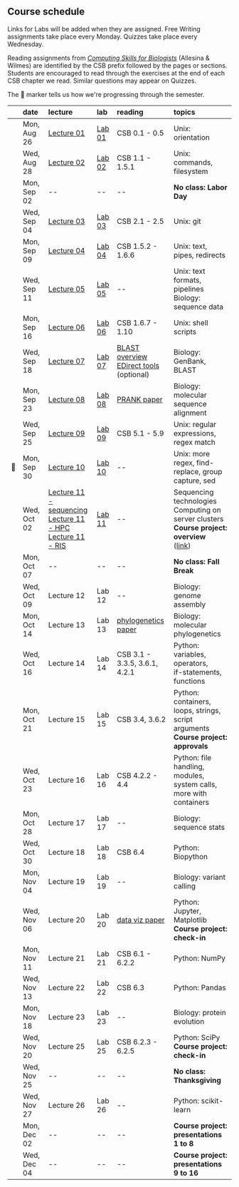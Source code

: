 
## Course schedule

Links for Labs will be added when they are assigned. Free Writing assignments take place every Monday. Quizzes take place every Wednesday.

Reading assignments from [*Computing Skills for Biologists*](https://computingskillsforbiologists.com/) (Allesina & Wilmes) are identified by the CSB prefix followed by the pages or sections. Students are encouraged to read through the exercises at the end of each CSB chapter we read. Similar questions may appear on Quizzes.

The 🐙 marker tells us how we're progressing through the semester.

|         | date        | lecture | lab     | reading | topics |
| :-:     | :--         | :-      |   :-    | :--     | :--    |
|         | Mon, Aug 26 | <a href="https://github.com/WUSTL-Biol4220/home/raw/main/lectures/lecture_01.pdf">Lecture 01</a> | [Lab 01](labs/lab_01.md) | CSB 0.1 - 0.5 | Unix: orientation |
|         | Wed, Aug 28 | <a href="https://github.com/WUSTL-Biol4220/home/raw/main/lectures/lecture_02.pdf">Lecture 02</a> | [Lab 02](labs/lab_02.md) | CSB 1.1 - 1.5.1 | Unix: commands, filesystem |
|         | Mon, Sep 02 | -- | -- | -- | **No class: Labor Day** |
|         | Wed, Sep 04 | <a href="https://github.com/WUSTL-Biol4220/home/raw/main/lectures/lecture_03.pdf">Lecture 03</a> | [Lab 03](labs/lab_03.md) | CSB 2.1 - 2.5 | Unix: git |
|         | Mon, Sep 09 | <a href="https://github.com/WUSTL-Biol4220/home/raw/main/lectures/lecture_04.pdf">Lecture 04</a> | [Lab 04](labs/lab_04.md) | CSB 1.5.2 - 1.6.6 | Unix: text, pipes, redirects |
|          | Wed, Sep 11 | <a href="https://github.com/WUSTL-Biol4220/home/raw/main/lectures/lecture_05.pdf">Lecture 05</a> | [Lab 05](labs/lab_05.md) | -- | Unix: text formats, pipelines<br>Biology: sequence data | 
|          | Mon, Sep 16 | <a href="https://github.com/WUSTL-Biol4220/home/raw/main/lectures/lecture_06.pdf">Lecture 06</a> | [Lab 06](labs/lab_06.md) | CSB 1.6.7 - 1.10 | Unix: shell scripts  |
|          | Wed, Sep 18 | <a href="https://github.com/WUSTL-Biol4220/home/raw/main/lectures/lecture_07.pdf">Lecture 07</a> | [Lab 07](labs/lab_07.md) | <a href="https://www.nature.com/scitable/topicpage/basic-local-alignment-search-tool-blast-29096/">BLAST overview</a><br><a href="https://www.ncbi.nlm.nih.gov/books/NBK179288/">EDirect tools</a><br>(optional) | Biology: GenBank, BLAST |
|         | Mon, Sep 23 | <a href="https://github.com/WUSTL-Biol4220/home/raw/main/lectures/lecture_08.pdf">Lecture 08</a> | [Lab 08](labs/lab_08.md) | <a href="https://github.com/WUSTL-Biol4220/home/raw/main/assets/papers/loytynoja_goldman_prank_2008_science.pdf">PRANK paper</a> | Biology: molecular sequence alignment |
|         | Wed, Sep 25 | <a href="https://github.com/WUSTL-Biol4220/home/raw/main/lectures/lecture_09.pdf">Lecture 09</a> | [Lab 09](labs/lab_09.md) | CSB 5.1 - 5.9 | Unix: regular expressions, regex match |
|   🐙    | Mon, Sep 30 | <a href="https://github.com/WUSTL-Biol4220/home/raw/main/lectures/lecture_10.pdf">Lecture 10</a> | [Lab 10](labs/lab_10.md) | -- | Unix: more regex, find-replace, group capture, sed |
|         | Wed, Oct 02 | <a href="https://github.com/WUSTL-Biol4220/home/raw/main/lectures/lecture_11_seq.pdf">Lecture 11 - sequencing</a><br><a href="https://github.com/WUSTL-Biol4220/home/raw/main/lectures/lecture_11_hpc.pdf">Lecture 11 - HPC</a><br><a href="https://github.com/WUSTL-Biol4220/home/raw/main/lectures/lecture_11_ris.pdf">Lecture 11 - RIS</a>  | [Lab 11](labs/lab_11.md) | -- | Sequencing technologies<br>Computing on server clusters<br>**Course project: overview**<br>(<a href="https://github.com/WUSTL-Biol4220/home/blob/main/course_project.md">link</a>) |
|         | Mon, Oct 07 | -- | -- | -- | **No class: Fall Break** |
|         | Wed, Oct 09 | Lecture 12 | Lab 12 | -- | Biology: genome assembly |
|         | Mon, Oct 14 | Lecture 13 | Lab 13 | <a href="https://github.com/WUSTL-Biol4220/home/raw/main/assets/papers/yang_rannala_2012_nature_reviews_genetics.pdf">phylogenetics paper</a> | Biology: molecular phylogenetics | 
|         | Wed, Oct 16 | Lecture 14 | Lab 14 | CSB 3.1 - 3.3.5, 3.6.1, 4.2.1 | Python: variables, operators,<br>if-statements, functions  |
|         | Mon, Oct 21 | Lecture 15 | Lab 15 | CSB 3.4, 3.6.2                | Python: containers, loops, strings,<br>script arguments<br>**Course project: approvals** |
|         | Wed, Oct 23 | Lecture 16 | Lab 16 | CSB 4.2.2 - 4.4               | Python: file handling, modules, system calls,<br>more with containers |
|         | Mon, Oct 28 | Lecture 17 | Lab 17 | -- | Biology: sequence stats |
|         | Wed, Oct 30 | Lecture 18 | Lab 18 | CSB 6.4 | Python: Biopython |
|         | Mon, Nov 04 | Lecture 19 | Lab 19 | -- | Biology: variant calling |
|         | Wed, Nov 06 | Lecture 20 | Lab 20 | <a href="https://github.com/WUSTL-Biol4220/home/raw/main/assets/papers/rougier_et_al_2014_plos_comp_biol.pdf">data viz paper</a> | Python: Jupyter, Matplotlib<br>**Course project: check-in** |
|         | Mon, Nov 11 | Lecture 21 | Lab 21 | CSB 6.1 - 6.2.2 | Python: NumPy   |
|         | Wed, Nov 13 | Lecture 22 | Lab 22 | CSB 6.3 | Python: Pandas  |
|         | Mon, Nov 18 | Lecture 23 | Lab 23 | -- | Biology: protein evolution |
|         | Wed, Nov 20 | Lecture 25 | Lab 25 | CSB 6.2.3 - 6.2.5 | Python: SciPy <br>**Course project: check-in**|
|         | Wed, Nov 25 | -- | -- | -- | **No class: Thanksgiving** |
|         | Wed, Nov 27 | Lecture 26 | Lab 26 | -- | Python: scikit-learn  |
|         | Mon, Dec 02 | -- | -- | -- | **Course project: presentations 1 to 8**  |
|         | Wed, Dec 04 | -- | -- | -- | **Course project: presentations 9 to 16**  |
